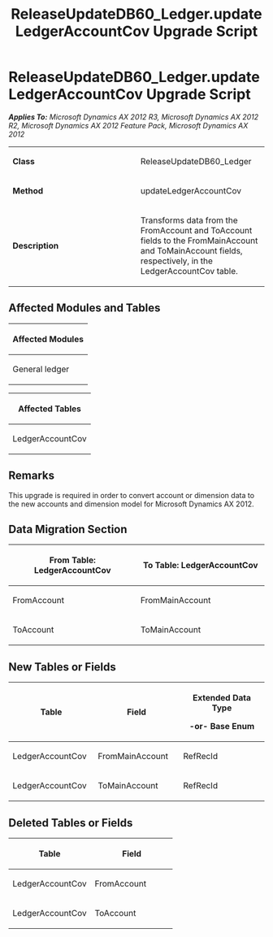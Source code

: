 ﻿---
title: ReleaseUpdateDB60_Ledger.updateLedgerAccountCov Upgrade Script
TOCTitle: ReleaseUpdateDB60_Ledger.updateLedgerAccountCov Upgrade Script
ms:assetid: f7db5443-75fe-65c7-a75e-d7f52e9fb568
ms:mtpsurl: https://msdn.microsoft.com/en-us/library/JJ737619(v=AX.60)
ms:contentKeyID: 49712312
ms.date: 05/18/2015
mtps_version: v=AX.60
---

# ReleaseUpdateDB60\_Ledger.updateLedgerAccountCov Upgrade Script 


_**Applies To:** Microsoft Dynamics AX 2012 R3, Microsoft Dynamics AX 2012 R2, Microsoft Dynamics AX 2012 Feature Pack, Microsoft Dynamics AX 2012_

<table>
<colgroup>
<col style="width: 50%" />
<col style="width: 50%" />
</colgroup>
<tbody>
<tr class="odd">
<td><p><strong>Class</strong></p></td>
<td><p>ReleaseUpdateDB60_Ledger</p></td>
</tr>
<tr class="even">
<td><p><strong>Method</strong></p></td>
<td><p>updateLedgerAccountCov</p></td>
</tr>
<tr class="odd">
<td><p><strong>Description</strong></p></td>
<td><p>Transforms data from the FromAccount and ToAccount fields to the FromMainAccount and ToMainAccount fields, respectively, in the LedgerAccountCov table.</p></td>
</tr>
</tbody>
</table>


## Affected Modules and Tables

<table>
<colgroup>
<col style="width: 100%" />
</colgroup>
<thead>
<tr class="header">
<th><p>Affected Modules</p></th>
</tr>
</thead>
<tbody>
<tr class="odd">
<td><p>General ledger</p></td>
</tr>
</tbody>
</table>


<table>
<colgroup>
<col style="width: 100%" />
</colgroup>
<thead>
<tr class="header">
<th><p>Affected Tables</p></th>
</tr>
</thead>
<tbody>
<tr class="odd">
<td><p>LedgerAccountCov</p></td>
</tr>
</tbody>
</table>


## Remarks

This upgrade is required in order to convert account or dimension data to the new accounts and dimension model for Microsoft Dynamics AX 2012.

## Data Migration Section

<table>
<colgroup>
<col style="width: 50%" />
<col style="width: 50%" />
</colgroup>
<thead>
<tr class="header">
<th><p>From Table: LedgerAccountCov</p></th>
<th><p>To Table: LedgerAccountCov</p></th>
</tr>
</thead>
<tbody>
<tr class="odd">
<td><p>FromAccount</p></td>
<td><p>FromMainAccount</p></td>
</tr>
<tr class="even">
<td><p>ToAccount</p></td>
<td><p>ToMainAccount</p></td>
</tr>
</tbody>
</table>


## New Tables or Fields

<table>
<colgroup>
<col style="width: 33%" />
<col style="width: 33%" />
<col style="width: 33%" />
</colgroup>
<thead>
<tr class="header">
<th><p>Table</p></th>
<th><p>Field</p></th>
<th><p>Extended Data Type</p>
<p>-or- Base Enum</p></th>
</tr>
</thead>
<tbody>
<tr class="odd">
<td><p>LedgerAccountCov</p></td>
<td><p>FromMainAccount</p></td>
<td><p>RefRecId</p></td>
</tr>
<tr class="even">
<td><p>LedgerAccountCov</p></td>
<td><p>ToMainAccount</p></td>
<td><p>RefRecId</p></td>
</tr>
</tbody>
</table>


## Deleted Tables or Fields

<table>
<colgroup>
<col style="width: 50%" />
<col style="width: 50%" />
</colgroup>
<thead>
<tr class="header">
<th><p>Table</p></th>
<th><p>Field</p></th>
</tr>
</thead>
<tbody>
<tr class="odd">
<td><p>LedgerAccountCov</p></td>
<td><p>FromAccount</p></td>
</tr>
<tr class="even">
<td><p>LedgerAccountCov</p></td>
<td><p>ToAccount</p></td>
</tr>
</tbody>
</table>

  


